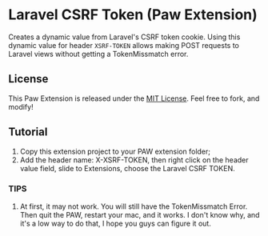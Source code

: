 # Laravel CSRF Token (Paw Extension)

Creates a dynamic value from Laravel's CSRF token cookie. Using this dynamic value for header `XSRF-TOKEN` allows making POST requests to Laravel views without getting a TokenMissmatch error.

## License

This Paw Extension is released under the [MIT License](LICENSE). Feel free to fork, and modify!

## Tutorial

1. Copy this extension project to your PAW extension folder;
2. Add the header name: X-XSRF-TOKEN, then right click on the header value field, slide to Extensions, choose the Laravel CSRF TOKEN.

### TIPS

1. At first, it may not work. You will still have the TokenMissmatch Error. Then quit the PAW, restart your mac, and it works. I don't know why, and it's a low way to do that, I hope you guys can figure it out.

